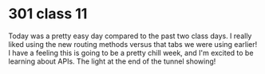 # 301 class 11

Today was a pretty easy day compared to the past two class days. I really liked using the new routing methods versus that tabs we were using earlier! I have a feeling this is going to be a pretty chill week, and I'm excited to be learning about APIs. The light at the end of the tunnel showing!
